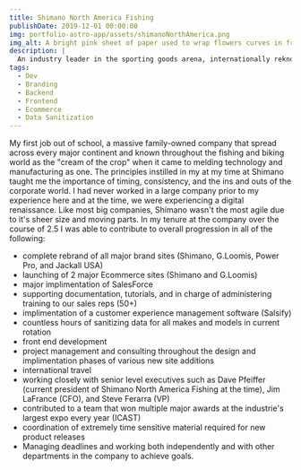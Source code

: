 ```yaml
---
title: Shimano North America Fishing
publishDate: 2019-12-01 00:00:00
img: portfolio-astro-app/assets/shimanoNorthAmerica.png
img_alt: A bright pink sheet of paper used to wrap flowers curves in front of rich blue background
description: |
  An industry leader in the sporting goods arena, internationally reknown for making the "rholls rhoyce" of fishing and biking equipment for over 50 years.
tags:
  - Dev
  - Branding
  - Backend
  - Frontend
  - Ecommerce
  - Data Sanitization
---
```


My first job out of school, a massive family-owned company that spread across every major continent and known throughout the fishing and biking world as the "cream of the crop" when it came to melding technology and manufacturing as one. The principles instilled in my at my time at Shimano taught me the importance of timing, consistency, and the ins and outs of the corporate world. I had never worked in a large company prior to my experience here and at the time, we were experiencing a digital renaissance. Like most big companies, Shimano wasn't the most agile due to it's sheer size and moving parts. In my tenure at the company over the course of 2.5 I was able to contribute to overall progression in all of the following:

- complete rebrand of all major brand sites (Shimano, G.Loomis, Power Pro, and Jackall USA)
- launching of 2 major Ecommerce sites (Shimano and G.Loomis)
- major implimentation of SalesForce
- supporting documentation, tutorials, and in charge of administering training to our sales reps (50+)
- implimentation of a customer experience management software (Salsify)
- countless hours of sanitizing data for all makes and models in current rotation
- front end development
- project management and consulting throughout the design and implimentation phases of various new site additions
- international travel
- working closely with senior level executives such as Dave Pfeiffer (current president of Shimano North America Fishing at the time), Jim LaFrance (CFO), and Steve Ferarra (VP)
- contributed to a team that won multiple major awards at the industrie's largest expo every year (ICAST)
- coordination of extremely time sensitive material required for new product releases
- Managing deadlines and working both independently and with other departments in the company to achieve goals.
